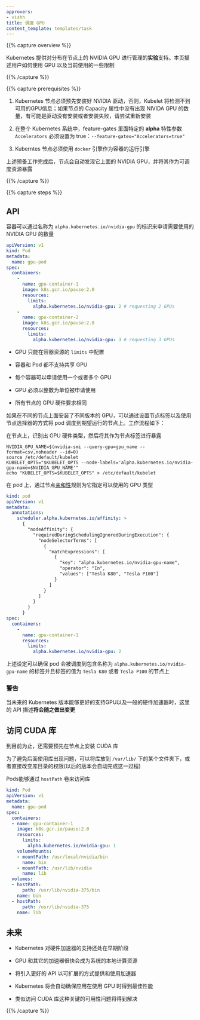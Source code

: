 ```yaml
---
approvers:
- vishh
title: 调度 GPU
content_template: templates/task
---
```


{{% capture overview %}}


Kubernetes 提供对分布在节点上的 NVIDIA GPU 进行管理的**实验**支持。本页描述用户如何使用 GPU 以及当前使用的一些限制

{{% /capture %}}

{{% capture prerequisites %}}


1. Kubernetes 节点必须预先安装好 NVIDIA 驱动，否则，Kubelet 将检测不到可用的GPU信息；如果节点的 Capacity 属性中没有出现 NIVIDA GPU 的数量，有可能是驱动没有安装或者安装失败，请尝试重新安装

2. 在整个 Kubernetes 系统中，feature-gates 里面特定的 **alpha** 特性参数 `Accelerators` 必须设置为 true：`--feature-gates="Accelerators=true"`

3. Kuberntes 节点必须使用 `docker` 引擎作为容器的运行引擎


上述预备工作完成后，节点会自动发现它上面的 NVIDIA GPU，并将其作为可调度资源暴露

{{% /capture %}}

{{% capture steps %}}

## API


容器可以通过名称为 `alpha.kubernetes.io/nvidia-gpu` 的标识来申请需要使用的 NVIDIA GPU 的数量

```yaml
apiVersion: v1
kind: Pod 
metadata:
  name: gpu-pod
spec: 
  containers: 
    - 
      name: gpu-container-1
      image: k8s.gcr.io/pause:2.0
      resources: 
        limits: 
          alpha.kubernetes.io/nvidia-gpu: 2 # requesting 2 GPUs
    -
      name: gpu-container-2
      image: k8s.gcr.io/pause:2.0
      resources: 
        limits: 
          alpha.kubernetes.io/nvidia-gpu: 3 # requesting 3 GPUs
```


- GPU 只能在容器资源的 `limits` 中配置

- 容器和 Pod 都不支持共享 GPU

- 每个容器可以申请使用一个或者多个 GPU

- GPU 必须以整数为单位被申请使用

- 所有节点的 GPU 硬件要求相同


如果在不同的节点上面安装了不同版本的 GPU，可以通过设置节点标签以及使用节点选择器的方式将 pod 调度到期望运行的节点上。工作流程如下：


在节点上，识别出 GPU 硬件类型，然后将其作为节点标签进行暴露

```shell
NVIDIA_GPU_NAME=$(nvidia-smi --query-gpu=gpu_name --format=csv,noheader --id=0)
source /etc/default/kubelet
KUBELET_OPTS="$KUBELET_OPTS --node-labels='alpha.kubernetes.io/nvidia-gpu-name=$NVIDIA_GPU_NAME'"
echo "KUBELET_OPTS=$KUBELET_OPTS" > /etc/default/kubelet
```


在 pod 上，通过节点[亲和性](/docs/concepts/configuration/assign-pod-node/#affinity-and-anti-affinity)规则为它指定可以使用的 GPU 类型

```yaml
kind: pod
apiVersion: v1
metadata:
  annotations:
    scheduler.alpha.kubernetes.io/affinity: >
      {
        "nodeAffinity": {
          "requiredDuringSchedulingIgnoredDuringExecution": {
            "nodeSelectorTerms": [
              {
                "matchExpressions": [
                  {
                    "key": "alpha.kubernetes.io/nvidia-gpu-name",
                    "operator": "In",
                    "values": ["Tesla K80", "Tesla P100"]
                  }
                ]
              }
            ]
          }
        }
      }
spec:
  containers:
    -
      name: gpu-container-1
      resources:
        limits:
          alpha.kubernetes.io/nvidia-gpu: 2
```


上述设定可以确保 pod 会被调度到包含名称为 `alpha.kubernetes.io/nvidia-gpu-name` 的标签并且标签的值为 `Tesla K80` 或者 `Tesla P100` 的节点上


### 警告


当未来的 Kubernetes 版本能够更好的支持GPU以及一般的硬件加速器时，这里的 API 描述**将会随之做出变更**


## 访问 CUDA 库


到目前为止，还需要预先在节点上安装 CUDA 库


为了避免后面使用库出现问题，可以将库放到 ``/var/lib/`` 下的某个文件夹下，或者直接改变库目录的权限(以后的版本会自动完成这一过程)


Pods能够通过 `hostPath` 卷来访问库

```yaml
kind: Pod
apiVersion: v1
metadata:
  name: gpu-pod
spec:
  containers:
  - name: gpu-container-1
    image: k8s.gcr.io/pause:2.0
    resources:
      limits:
        alpha.kubernetes.io/nvidia-gpu: 1
    volumeMounts:
    - mountPath: /usr/local/nvidia/bin
      name: bin
    - mountPath: /usr/lib/nvidia
      name: lib
  volumes:
  - hostPath:
      path: /usr/lib/nvidia-375/bin
    name: bin
  - hostPath:
      path: /usr/lib/nvidia-375
    name: lib
```


## 未来


- Kubernetes 对硬件加速器的支持还处在早期阶段

- GPU 和其它的加速器很快会成为系统的本地计算资源

- 将引入更好的 API 以可扩展的方式提供和使用加速器

- Kubernetes 将会自动确保应用在使用 GPU 时得到最佳性能

- 类似访问 CUDA 库这种关键的可用性问题将得到解决

{{% /capture %}}


